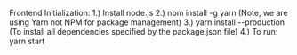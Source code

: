 Frontend Initialization:
1.) Install node.js
2.) npm install -g yarn (Note, we are using Yarn not NPM for package management)
3.) yarn install --production (To install all dependencies specified by the package.json file)
4.) To run: yarn start
